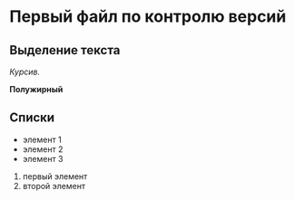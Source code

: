 # Первый файл по контролю версий

## Выделение текста

*Курсив.*

**Полужирный**


## Списки

* элемент 1
* элемент 2
* элемент 3

1. первый элемент
2. второй элемент


